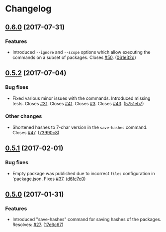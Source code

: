 Changelog
=========

## [0.6.0](https://github.com/cksource/mgit2/compare/v0.5.2...v0.6.0) (2017-07-31)

### Features

* Introduced `--ignore` and `--scope` options which allow executing the commands on a subset of packages. Closes [#50](https://github.com/cksource/mgit2/issues/50). ([061e32d](https://github.com/cksource/mgit2/commit/061e32d))


## [0.5.2](https://github.com/cksource/mgit2/compare/v0.5.1...v0.5.2) (2017-07-04)

### Bug fixes

* Fixed various minor issues with the commands. Introduced missing tests. Closes [#31](https://github.com/cksource/mgit2/issues/31). Closes [#41](https://github.com/cksource/mgit2/issues/41). Closes [#3](https://github.com/cksource/mgit2/issues/3). Closes [#43](https://github.com/cksource/mgit2/issues/43). ([5751eb7](https://github.com/cksource/mgit2/commit/5751eb7))

### Other changes

* Shortened hashes to 7-char version in the `save-hashes` command. Closes [#47](https://github.com/cksource/mgit2/issues/47). ([73990c8](https://github.com/cksource/mgit2/commit/73990c8))


## [0.5.1](https://github.com/cksource/mgit2/compare/v0.5.0...v0.5.1) (2017-02-01)

### Bug fixes

* Empty package was published due to incorrect `files` configuration in `package.json. Fixes [#37](https://github.com/cksource/mgit2/issues/37). ([d6fc7c0](https://github.com/cksource/mgit2/commit/d6fc7c0))


## [0.5.0](https://github.com/cksource/mgit2/compare/v0.4.1...v0.5.0) (2017-01-31)

### Features

* Introduced "save-hashes" command for saving hashes of the packages. Resolves: [#27](https://github.com/cksource/mgit2/issues/27). ([17e6c67](https://github.com/cksource/mgit2/commit/17e6c67))
